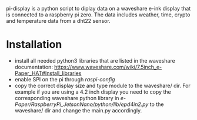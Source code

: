 pi-display is a python script to diplay data on a waveshare e-ink display that is connected to a raspberry pi zero. The data includes weather, time, crypto and temperature data from a dht22 sensor.

# Installation
* install all needed python3 libraries that are listed in the waveshare documentation: https://www.waveshare.com/wiki/7.5inch_e-Paper_HAT#Install_libraries 
* enable SPI on the pi through *raspi-config*
* copy the correct display size and type module to the waveshare/ dir. For example if you are using a 4.2 inch display you need to copy the corresponding waveshare python library in *e-Paper/RaspberryPi_JetsonNano/python/lib/epd4in2.py* to the waveshare/ dir and change the main.py accordingly.
